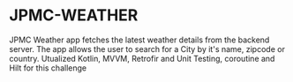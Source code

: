 # JPMC-WEATHER
JPMC Weather app fetches the latest weather details from the backend server. The app allows the user to search for a City by it's name, zipcode or country.
Utualized Kotlin, MVVM, Retrofir and Unit Testing, coroutine and Hilt for this challenge

